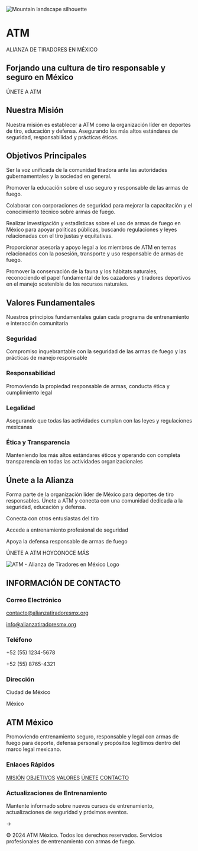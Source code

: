 ![Mountain landscape silhouette](https://images.unsplash.com/photo-1506905925346-21bda4d32df4?ixlib=rb-4.0.3&ixid=MnwxMjA3fDB8MHxwaG90by1wYWdlfHx8fGVufDB8fHx8&auto=format&fit=crop&w=2070&h=1380)

# ATM

ALIANZA DE TIRADORES EN MÉXICO

## Forjando una cultura de tiro responsable y seguro en México

ÚNETE A ATM

## Nuestra Misión

Nuestra misión es establecer a ATM como la organización líder en deportes de tiro, educación y defensa. Asegurando los más altos estándares de seguridad, responsabilidad y prácticas éticas.

## Objetivos Principales

Ser la voz unificada de la comunidad tiradora ante las autoridades gubernamentales y la sociedad en general.

Promover la educación sobre el uso seguro y responsable de las armas de fuego.

Colaborar con corporaciones de seguridad para mejorar la capacitación y el conocimiento técnico sobre armas de fuego.

Realizar investigación y estadísticas sobre el uso de armas de fuego en México para apoyar políticas públicas, buscando regulaciones y leyes relacionadas con el tiro justas y equitativas.

Proporcionar asesoría y apoyo legal a los miembros de ATM en temas relacionados con la posesión, transporte y uso responsable de armas de fuego.

Promover la conservación de la fauna y los hábitats naturales, reconociendo el papel fundamental de los cazadores y tiradores deportivos en el manejo sostenible de los recursos naturales.

## Valores Fundamentales

Nuestros principios fundamentales guían cada programa de entrenamiento e interacción comunitaria

### Seguridad

Compromiso inquebrantable con la seguridad de las armas de fuego y las prácticas de manejo responsable

### Responsabilidad

Promoviendo la propiedad responsable de armas, conducta ética y cumplimiento legal

### Legalidad

Asegurando que todas las actividades cumplan con las leyes y regulaciones mexicanas

### Ética y Transparencia

Manteniendo los más altos estándares éticos y operando con completa transparencia en todas las actividades organizacionales

## Únete a la Alianza

Forma parte de la organización líder de México para deportes de tiro responsables. Únete a ATM y conecta con una comunidad dedicada a la seguridad, educación y defensa.

Conecta con otros entusiastas del tiro

Accede a entrenamiento profesional de seguridad

Apoya la defensa responsable de armas de fuego

ÚNETE A ATM HOYCONOCE MÁS

![ATM - Alianza de Tiradores en México Logo](https://atm-main-jcastellanos77.replit.app/assets/atm-logo_1755909628092-B8FV6y_I.png)

## INFORMACIÓN DE CONTACTO

### Correo Electrónico

contacto@alianzatiradoresmx.org

info@alianzatiradoresmx.org

### Teléfono

+52 (55) 1234-5678

+52 (55) 8765-4321

### Dirección

Ciudad de México

México

## ATM México

Promoviendo entrenamiento seguro, responsable y legal con armas de fuego para deporte, defensa personal y propósitos legítimos dentro del marco legal mexicano.

### Enlaces Rápidos

[MISIÓN](https://atm-main-jcastellanos77.replit.app/#mission-statement) [OBJETIVOS](https://atm-main-jcastellanos77.replit.app/#objectives) [VALORES](https://atm-main-jcastellanos77.replit.app/#key-values) [ÚNETE](https://atm-main-jcastellanos77.replit.app/#services) [CONTACTO](https://atm-main-jcastellanos77.replit.app/#contact)

### Actualizaciones de Entrenamiento

Mantente informado sobre nuevos cursos de entrenamiento, actualizaciones de seguridad y próximos eventos.

→

© 2024 ATM México. Todos los derechos reservados. Servicios profesionales de entrenamiento con armas de fuego.